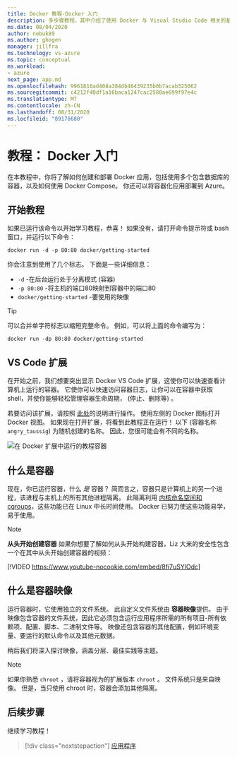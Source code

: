 ```yaml
---
title: Docker 教程-Docker 入门
description: 多步骤教程，其中介绍了使用 Docker 与 Visual Studio Code 相关的基础知识。
ms.date: 08/04/2020
author: nebuk89
ms.author: ghogen
manager: jillfra
ms.technology: vs-azure
ms.topic: conceptual
ms.workload:
- azure
next_page: app.md
ms.openlocfilehash: 9961810ad408a384db46439235b0b7acab325062
ms.sourcegitcommit: c4212f40df1a16baca1247cac2580ae699f97e4c
ms.translationtype: MT
ms.contentlocale: zh-CN
ms.lasthandoff: 08/31/2020
ms.locfileid: "89176680"
---
```

# <a name="tutorial-get-started-with-docker"></a>教程： Docker 入门

在本教程中，你将了解如何创建和部署 Docker 应用，包括使用多个包含数据库的容器，以及如何使用 Docker Compose。 你还可以将容器化应用部署到 Azure。

## <a name="start-the-tutorial"></a>开始教程

如果已运行该命令以开始学习教程，恭喜！  如果没有，请打开命令提示符或 bash 窗口，并运行以下命令：

```cli
docker run -d -p 80:80 docker/getting-started
```

你会注意到使用了几个标志。 下面是一些详细信息：

- `-d` -在后台运行处于分离模式 (容器) 
- `-p 80:80` -将主机的端口80映射到容器中的端口80
- `docker/getting-started` -要使用的映像

> [!TIP]
> 可以合并单字符标志以缩短完整命令。
> 例如，可以将上面的命令编写为：
>
> ```cli
> docker run -dp 80:80 docker/getting-started
> ```

## <a name="the-vs-code-extension"></a>VS Code 扩展

在开始之前，我们想要突出显示 Docker VS Code 扩展，这使你可以快速查看计算机上运行的容器。 它使你可以快速访问容器日志，让你可以在容器中获取 shell，并使你能够轻松管理容器生命周期， (停止、删除等) 。

若要访问该扩展，请按照 [此处](https://code.visualstudio.com/docs/containers/overview)的说明进行操作。 使用左侧的 Docker 图标打开 Docker 视图。 如果现在打开扩展，将看到此教程正在运行！ 以下 (容器名称 `angry_taussig`) 为随机创建的名称。 因此，您很可能会有不同的名称。

![在 Docker 扩展中运行的教程容器](media/vs-tutorial-in-extension.png)

## <a name="what-is-a-container"></a>什么是容器

现在，你已运行容器，什么 *是* 容器？ 简而言之，容器只是计算机上的另一个进程，该进程与主机上的所有其他进程隔离。 此隔离利用 [内核命名空间和 cgroups](https://medium.com/@saschagrunert/demystifying-containers-part-i-kernel-space-2c53d6979504)，这些功能已在 Linux 中长时间使用。 Docker 已努力使这些功能易学，易于使用。

> [!NOTE]
> **从头开始创建容器** 如果你想要了解如何从头开始构建容器，Liz 大米的安全性包含一个在其中从头开始创建容器的视频：
>
> [!VIDEO https://www.youtube-nocookie.com/embed/8fi7uSYlOdc]

## <a name="what-is-a-container-image"></a>什么是容器映像

运行容器时，它使用独立的文件系统。 此自定义文件系统由 **容器映像**提供。 由于映像包含容器的文件系统，因此它必须包含运行应用程序所需的所有项目-所有依赖项、配置、脚本、二进制文件等。 映像还包含容器的其他配置，例如环境变量、要运行的默认命令以及其他元数据。

稍后我们将深入探讨映像，涵盖分层、最佳实践等主题。

> [!NOTE]
> 如果你熟悉 `chroot` ，请将容器视为的扩展版本 `chroot` 。 文件系统只是来自映像。 但是，当只使用 chroot 时，容器会添加其他隔离。

## <a name="next-steps"></a>后续步骤

继续学习教程！

> [!div class="nextstepaction"]
> [应用程序](your-application.md)
